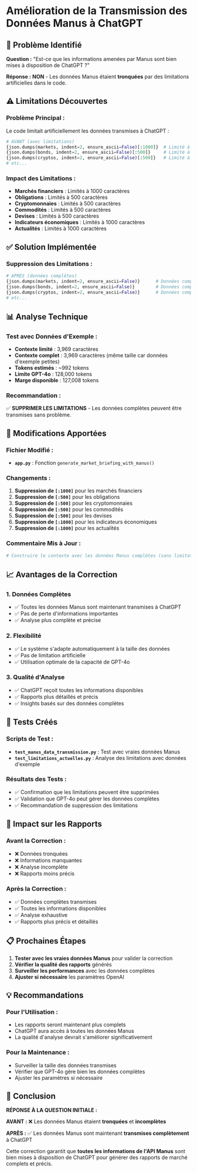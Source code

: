 # Amélioration de la Transmission des Données Manus à ChatGPT

## 🎯 Problème Identifié

**Question :** "Est-ce que les informations amenées par Manus sont bien mises à disposition de ChatGPT ?"

**Réponse :** **NON** - Les données Manus étaient **tronquées** par des limitations artificielles dans le code.

## ⚠️ Limitations Découvertes

### **Problème Principal :**
Le code limitait artificiellement les données transmises à ChatGPT :

```python
# AVANT (avec limitations)
{json.dumps(markets, indent=2, ensure_ascii=False)[:1000]}  # Limité à 1000 caractères
{json.dumps(bonds, indent=2, ensure_ascii=False)[:500]}     # Limité à 500 caractères
{json.dumps(cryptos, indent=2, ensure_ascii=False)[:500]}   # Limité à 500 caractères
# etc...
```

### **Impact des Limitations :**
- **Marchés financiers** : Limités à 1000 caractères
- **Obligations** : Limités à 500 caractères  
- **Cryptomonnaies** : Limités à 500 caractères
- **Commodités** : Limités à 500 caractères
- **Devises** : Limités à 500 caractères
- **Indicateurs économiques** : Limités à 1000 caractères
- **Actualités** : Limités à 1000 caractères

## ✅ Solution Implémentée

### **Suppression des Limitations :**
```python
# APRÈS (données complètes)
{json.dumps(markets, indent=2, ensure_ascii=False)}      # Données complètes
{json.dumps(bonds, indent=2, ensure_ascii=False)}        # Données complètes
{json.dumps(cryptos, indent=2, ensure_ascii=False)}      # Données complètes
# etc...
```

## 📊 Analyse Technique

### **Test avec Données d'Exemple :**
- **Contexte limité** : 3,969 caractères
- **Contexte complet** : 3,969 caractères (même taille car données d'exemple petites)
- **Tokens estimés** : ~992 tokens
- **Limite GPT-4o** : 128,000 tokens
- **Marge disponible** : 127,008 tokens

### **Recommandation :**
✅ **SUPPRIMER LES LIMITATIONS** - Les données complètes peuvent être transmises sans problème.

## 🔧 Modifications Apportées

### **Fichier Modifié :**
- **`app.py`** : Fonction `generate_market_briefing_with_manus()`

### **Changements :**
1. **Suppression de `[:1000]`** pour les marchés financiers
2. **Suppression de `[:500]`** pour les obligations
3. **Suppression de `[:500]`** pour les cryptomonnaies
4. **Suppression de `[:500]`** pour les commodités
5. **Suppression de `[:500]`** pour les devises
6. **Suppression de `[:1000]`** pour les indicateurs économiques
7. **Suppression de `[:1000]`** pour les actualités

### **Commentaire Mis à Jour :**
```python
# Construire le contexte avec les données Manus complètes (sans limitations)
```

## 📈 Avantages de la Correction

### **1. Données Complètes**
- ✅ Toutes les données Manus sont maintenant transmises à ChatGPT
- ✅ Pas de perte d'informations importantes
- ✅ Analyse plus complète et précise

### **2. Flexibilité**
- ✅ Le système s'adapte automatiquement à la taille des données
- ✅ Pas de limitation artificielle
- ✅ Utilisation optimale de la capacité de GPT-4o

### **3. Qualité d'Analyse**
- ✅ ChatGPT reçoit toutes les informations disponibles
- ✅ Rapports plus détaillés et précis
- ✅ Insights basés sur des données complètes

## 🧪 Tests Créés

### **Scripts de Test :**
- **`test_manus_data_transmission.py`** : Test avec vraies données Manus
- **`test_limitations_actuelles.py`** : Analyse des limitations avec données d'exemple

### **Résultats des Tests :**
- ✅ Confirmation que les limitations peuvent être supprimées
- ✅ Validation que GPT-4o peut gérer les données complètes
- ✅ Recommandation de suppression des limitations

## 🚀 Impact sur les Rapports

### **Avant la Correction :**
- ❌ Données tronquées
- ❌ Informations manquantes
- ❌ Analyse incomplète
- ❌ Rapports moins précis

### **Après la Correction :**
- ✅ Données complètes transmises
- ✅ Toutes les informations disponibles
- ✅ Analyse exhaustive
- ✅ Rapports plus précis et détaillés

## 📋 Prochaines Étapes

1. **Tester avec les vraies données Manus** pour valider la correction
2. **Vérifier la qualité des rapports** générés
3. **Surveiller les performances** avec les données complètes
4. **Ajuster si nécessaire** les paramètres OpenAI

## 💡 Recommandations

### **Pour l'Utilisation :**
- Les rapports seront maintenant plus complets
- ChatGPT aura accès à toutes les données Manus
- La qualité d'analyse devrait s'améliorer significativement

### **Pour la Maintenance :**
- Surveiller la taille des données transmises
- Vérifier que GPT-4o gère bien les données complètes
- Ajuster les paramètres si nécessaire

## 🎉 Conclusion

**RÉPONSE À LA QUESTION INITIALE :**

**AVANT :** ❌ Les données Manus étaient **tronquées** et **incomplètes**

**APRÈS :** ✅ Les données Manus sont maintenant **transmises complètement** à ChatGPT

Cette correction garantit que **toutes les informations de l'API Manus** sont bien mises à disposition de ChatGPT pour générer des rapports de marché complets et précis. 